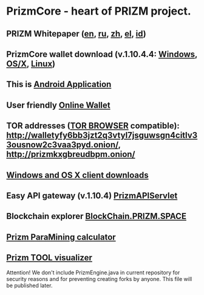 # PrizmCore - heart of PRIZM project.

## PRIZM Whitepaper ([en](http://tech.prizm.space/wp/prizm_wp_en.pdf?rnd=20200601), [ru](http://tech.prizm.space/wp/prizm_wp_ru.pdf?rnd=20200601), [zh](http://tech.prizm.space/wp/prizm_wp_zh.pdf?rnd=20200601), [el](http://tech.prizm.space/wp/prizm_wp_el.pdf?rnd=20200601), [id](http://tech.prizm.space/wp/prizm_wp_id.pdf?rnd=20200601))

## PrizmCore wallet download (v.1.10.4.4: [Windows](http://tech.prizm.space/files/prizm-dist-1.10.4.4-win.exe), [OS/X](http://tech.prizm.space/files/prizm-dist-1.10.4.4-mac.dmg), [Linux](http://tech.prizm.space/files/prizm-dist-1.10.4.4-linux.tgz))

## This is [Android Application](http://tech.prizm.space/files/prizm.apk)

## User friendly [Online Wallet](https://wallet.prizm.space/)
## TOR addresses ([TOR BROWSER](https://www.torproject.org) compatible): http://walletyfy6bb3jzt2q3vtyl7jsguwsgn4citlv33ousnow2c3vaa3pyd.onion/, http://prizmkxgbreudbpm.onion/

## [Windows and OS X client downloads](http://94.130.167.158/loyalty/center/)

## Easy API gateway (v.1.10.4) [PrizmAPIServlet](http://tech.prizm.space/files/prizm-api-1.10.4.tgz)

## Blockchain explorer [BlockChain.PRIZM.SPACE](http://blockchain.prizm.space/)

## [Prizm ParaMining calculator](https://paracalc.prizm.space/)

## [Prizm TOOL visualizer](https://tool.prizm.space/)

Attention! We don't include PrizmEngine.java in current repository for security reasons and for preventing creating forks by anyone. This file will be published later.
